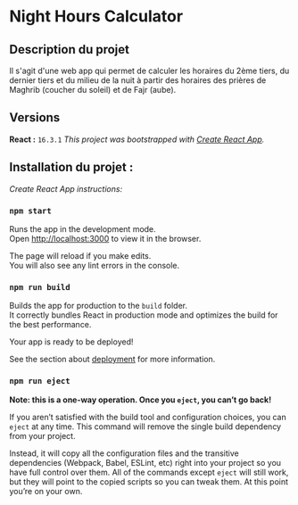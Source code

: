# Night Hours Calculator

## Description du projet

Il s'agit d'une web app qui permet de calculer les horaires du 2ème tiers, du dernier tiers et du milieu de la nuit à partir des horaires des prières de Maghrib (coucher du soleil) et de Fajr (aube).

## Versions

**React :** `16.3.1`
_This project was bootstrapped with [Create React App](https://github.com/facebook/create-react-app)._

## Installation du projet :

_Create React App instructions:_

### `npm start`

Runs the app in the development mode.<br>
Open [http://localhost:3000](http://localhost:3000) to view it in the browser.

The page will reload if you make edits.<br>
You will also see any lint errors in the console.

### `npm run build`

Builds the app for production to the `build` folder.<br>
It correctly bundles React in production mode and optimizes the build for the best performance.

Your app is ready to be deployed!

See the section about [deployment](https://facebook.github.io/create-react-app/docs/deployment) for more information.

### `npm run eject`

**Note: this is a one-way operation. Once you `eject`, you can’t go back!**

If you aren’t satisfied with the build tool and configuration choices, you can `eject` at any time. This command will remove the single build dependency from your project.

Instead, it will copy all the configuration files and the transitive dependencies (Webpack, Babel, ESLint, etc) right into your project so you have full control over them. All of the commands except `eject` will still work, but they will point to the copied scripts so you can tweak them. At this point you’re on your own.

